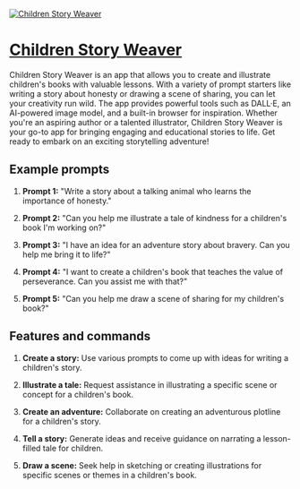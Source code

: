 [![Children Story Weaver](https://files.oaiusercontent.com/file-qT46rvD9ef11mN9ArzZcX6Lp?se=2123-10-20T18%3A37%3A25Z&sp=r&sv=2021-08-06&sr=b&rscc=max-age%3D31536000%2C%20immutable&rscd=attachment%3B%20filename%3D8ff1113b-ae2f-4c09-b825-bbcdcdb52a40.png&sig=DvXoEJhC2DQh8R6EpDTaR2vjS4CPzBSa/ADI%2BrL7vn8%3D)](https://chat.openai.com/g/g-ryt7TCXal-children-story-weaver)

# [Children Story Weaver](https://chat.openai.com/g/g-ryt7TCXal-children-story-weaver)

Children Story Weaver is an app that allows you to create and illustrate children's books with valuable lessons. With a variety of prompt starters like writing a story about honesty or drawing a scene of sharing, you can let your creativity run wild. The app provides powerful tools such as DALL·E, an AI-powered image model, and a built-in browser for inspiration. Whether you're an aspiring author or a talented illustrator, Children Story Weaver is your go-to app for bringing engaging and educational stories to life. Get ready to embark on an exciting storytelling adventure!

## Example prompts

1. **Prompt 1:** "Write a story about a talking animal who learns the importance of honesty."

2. **Prompt 2:** "Can you help me illustrate a tale of kindness for a children's book I'm working on?"

3. **Prompt 3:** "I have an idea for an adventure story about bravery. Can you help me bring it to life?"

4. **Prompt 4:** "I want to create a children's book that teaches the value of perseverance. Can you assist me with that?"

5. **Prompt 5:** "Can you help me draw a scene of sharing for my children's book?"

## Features and commands

1. **Create a story:** Use various prompts to come up with ideas for writing a children's story.

2. **Illustrate a tale:** Request assistance in illustrating a specific scene or concept for a children's book.

3. **Create an adventure:** Collaborate on creating an adventurous plotline for a children's story.

4. **Tell a story:** Generate ideas and receive guidance on narrating a lesson-filled tale for children.

5. **Draw a scene:** Seek help in sketching or creating illustrations for specific scenes or themes in a children's book.